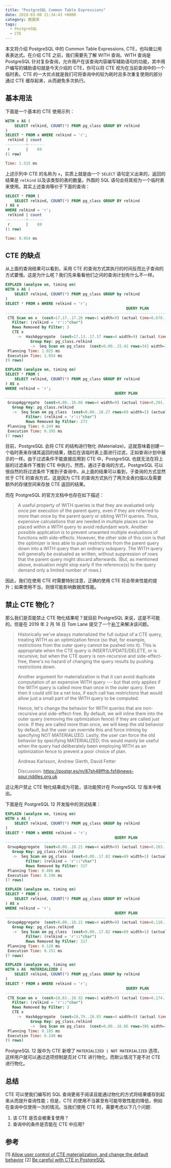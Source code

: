 ```yaml
---
title: "PostgreSQL Common Table Expressions"
date: 2019-03-08 21:34:43 +0800
category: 数据库
tags:
  - PostgreSQL
  - CTE
---
```


本文将介绍 PostgreSQL 中的 Common Table Expressions, CTE，也叫做公用表表达式。在介绍 CTE 之前，我们需要先了解 WITH 查询。WITH 查询是 PostgreSQL 针对复杂查询，允许用户在该查询内容编写辅助语句的功能，其中用户编写的辅助语句就是今天介绍的 CTE，你可以将 CTE 视为在当前查询中的一个临时表。CTE 的一大优点就是我们可将查询中的较为耗时且多次重复使用的部分通过 CTE 缓存起来，从而避免多次执行。

<!-- more -->

## 基本用法

下面是一个基本的 CTE 使用示列：

``` sql
WITH x AS (
    SELECT relkind, COUNT(*) FROM pg_class GROUP BY relkind
)
SELECT * FROM x WHERE relkind = 'r';
 relkind | count
---------+-------
 r       |    69
(1 row)

Time: 1.515 ms
```

上述示列中 CTE 的名称为 `x`，实质上就是由一个 `SELECT` 语句定义出来的，返回的结果是 `relkind` 以及该类型的表的数量。外围的 SQL 语句会将其视为一个临时表来使用。其实上述查询等价于下面的查询：

``` sql
SELECT * FROM (
    SELECT relkind, COUNT(*) FROM pg_class GROUP BY relkind
) AS x
WHERE relkind = 'r';
 relkind | count
---------+-------
 r       |    69
(1 row)

Time: 0.954 ms
```

## CTE 的缺点

从上面的查询结果可以看到，采用 CTE 的查询方式其执行的时间反而比子查询的方式要慢。这是为什么呢？我们先来看看他们之间的查询计划有什么不一样。

``` sql
EXPLAIN (analyze on, timing on)
WITH x AS (
    SELECT relkind, COUNT(*) FROM pg_class GROUP by relkind
)
SELECT * FROM x WHERE relkind = 'r';
                                                     QUERY PLAN
---------------------------------------------------------------------------------------------------------------------
 CTE Scan on x  (cost=17.17..17.26 rows=1 width=9) (actual time=0.678..0.687 rows=1 loops=1)
   Filter: (relkind = 'r'::"char")
   Rows Removed by Filter: 3
   CTE x
     ->  HashAggregate  (cost=17.13..17.17 rows=4 width=9) (actual time=0.670..0.675 rows=4 loops=1)
           Group Key: pg_class.relkind
           ->  Seq Scan on pg_class  (cost=0.00..15.42 rows=342 width=1) (actual time=0.011..0.150 rows=342 loops=1)
 Planning Time: 1.025 ms
 Execution Time: 1.054 ms
(9 rows)

EXPLAIN (analyze on, timing on)
SELECT * FROM (
	SELECT relkind, COUNT(*) FROM pg_class GROUP BY relkind
) AS x
WHERE relkind = 'r';
                                                QUERY PLAN
-----------------------------------------------------------------------------------------------------------
 GroupAggregate  (cost=0.00..16.66 rows=4 width=9) (actual time=0.291..0.292 rows=1 loops=1)
   Group Key: pg_class.relkind
   ->  Seq Scan on pg_class  (cost=0.00..16.27 rows=69 width=1) (actual time=0.018..0.261 rows=69 loops=1)
         Filter: (relkind = 'r'::"char")
         Rows Removed by Filter: 273
 Planning Time: 0.249 ms
 Execution Time: 0.395 ms
(7 rows)
```

目前，PostgreSQL 会将 CTE 的结构进行物化 (Materialize)，这就意味着创建一个临时表来存储其返回的结果，随后在该临时表上面进行过滤，正如查询计划中展示的一样。由于过滤条件不能直接应用到 CTE 中，PostgreSQL 也就无法在将上层的过滤条件下推到 CTE 中执行。然而，通过子查询的方式，PostgreSQL 可以很自然的将过滤条件下推到子查询中。从上面的结果可以看到，子查询的方式显然优于 CTE 的查询方式，这是因为 CTE 的查询方式执行了两次全表扫描以及需要额外的存储空间来存放 CTE 返回的结果。

而在 PostgreSQL 的官方文档中也存在如下描述：

> A useful property of WITH queries is that they are evaluated only once per
> execution of the parent query, even if they are referred to more than once by
> the parent query or sibling WITH queries. Thus, expensive calculations that
> are needed in multiple places can be placed within a WITH query to avoid
> redundant work. Another possible application is to prevent unwanted multiple
> evaluations of functions with side-effects. However, the other side of this
> coin is that the optimizer is less able to push restrictions from the parent
> query down into a WITH query than an ordinary subquery. The WITH query will
> generally be evaluated as written, without suppression of rows that the parent
> query might discard afterwards. (But, as mentioned above, evaluation might stop
> early if the reference(s) to the query demand only a limited number of rows.)

因此，我们在使用 CTE 时需要特别注意，正确的使用 CTE 将会带来性能的提升；如果使用不当，则很可能影响数据库性能。

## 禁止 CTE 物化？

那么我们是否能禁止 CTE 物化结果呢？就目前 PostgreSQL 来说，这是不可能的。但是在 2019 年 2 月 16 日 Tom Lane 提交了一个[补丁](https://git.postgresql.org/gitweb/?p=postgresql.git;a=commitdiff;h=608b167f9f9c4553c35bb1ec0eab9ddae643989b)来解决该问题。

> Historically we've always materialized the full output of a CTE query,
> treating WITH as an optimization fence (so that, for example, restrictions
> from the outer query cannot be pushed into it).  This is appropriate when
> the CTE query is INSERT/UPDATE/DELETE, or is recursive; but when the CTE
> query is non-recursive and side-effect-free, there's no hazard of changing
> the query results by pushing restrictions down.
>
> Another argument for materialization is that it can avoid duplicate
> computation of an expensive WITH query --- but that only applies if
> the WITH query is called more than once in the outer query.  Even then
> it could still be a net loss, if each call has restrictions that
> would allow just a small part of the WITH query to be computed.
>
> Hence, let's change the behavior for WITH queries that are non-recursive
> and side-effect-free.  By default, we will inline them into the outer
> query (removing the optimization fence) if they are called just once.
> If they are called more than once, we will keep the old behavior by
> default, but the user can override this and force inlining by specifying
> NOT MATERIALIZED.  Lastly, the user can force the old behavior by
> specifying MATERIALIZED; this would mainly be useful when the query had
> deliberately been employing WITH as an optimization fence to prevent a
> poor choice of plan.
>
> Andreas Karlsson, Andrew Gierth, David Fetter
>
> Discussion: https://postgr.es/m/87sh48ffhb.fsf@news-spur.riddles.org.uk

这让用户禁止 CTE 物化结果成为可能，该功能预计在 PostgreSQL 12 版本中推出。

下面是在 PostgreSQL 12 开发版中的测试结果：

``` sql
EXPLAIN (analyze on, timing on)
WITH x AS (
    SELECT relkind, COUNT(*) FROM pg_class GROUP by relkind
)
SELECT * FROM x WHERE relkind = 'r';
                                                QUERY PLAN
-----------------------------------------------------------------------------------------------------------
 GroupAggregate  (cost=0.00..18.21 rows=4 width=9) (actual time=0.103..0.103 rows=1 loops=1)
   Group Key: pg_class.relkind
   ->  Seq Scan on pg_class  (cost=0.00..17.82 rows=69 width=1) (actual time=0.009..0.092 rows=69 loops=1)
         Filter: (relkind = 'r'::"char")
         Rows Removed by Filter: 317
 Planning Time: 0.406 ms
 Execution Time: 0.196 ms
(7 rows)

EXPLAIN (analyze on, timing on)
SELECT * FROM (
	SELECT relkind, COUNT(*) FROM pg_class GROUP BY relkind
) AS x
WHERE relkind = 'r';
                                                QUERY PLAN
-----------------------------------------------------------------------------------------------------------
 GroupAggregate  (cost=0.00..18.21 rows=4 width=9) (actual time=0.118..0.118 rows=1 loops=1)
   Group Key: pg_class.relkind
   ->  Seq Scan on pg_class  (cost=0.00..17.82 rows=69 width=1) (actual time=0.011..0.106 rows=69 loops=1)
         Filter: (relkind = 'r'::"char")
         Rows Removed by Filter: 317
 Planning Time: 0.120 ms
 Execution Time: 0.151 ms
(7 rows)

EXPLAIN (analyze on, timing on)
WITH x AS  MATERIALIZED (
    SELECT relkind, COUNT(*) FROM pg_class GROUP by relkind
)
SELECT * FROM x WHERE relkind = 'r';
                                                     QUERY PLAN
---------------------------------------------------------------------------------------------------------------------
 CTE Scan on x  (cost=18.83..18.92 rows=1 width=9) (actual time=0.174..0.176 rows=1 loops=1)
   Filter: (relkind = 'r'::"char")
   Rows Removed by Filter: 3
   CTE x
     ->  HashAggregate  (cost=18.79..18.83 rows=4 width=9) (actual time=0.171..0.172 rows=4 loops=1)
           Group Key: pg_class.relkind
           ->  Seq Scan on pg_class  (cost=0.00..16.86 rows=386 width=1) (actual time=0.005..0.042 rows=386 loops=1)
 Planning Time: 0.185 ms
 Execution Time: 0.249 ms
(9 rows)
```

PostgreSQL 12 版中为 CTE 新增了 `MATERIALIZED | NOT MATERIALIZED` 选项，这样用户就可以通过选项控制是否对 CTE 进行物化，而默认情况下是不对 CTE 进行物化。

## 总结

CTE 可以使我们编写的 SQL 查询更易于阅读且能通过物化的方式将结果缓存到起来从而提升查询性能；但是，CTE 的使用不当甚至有可能导致性能的降低，例如在查询中仅使用一次的情况。当我们使用 CTE 时，需要考虑以下几个问题:

1. 该 CTE 是否会被重复使用？
2. 查询中的条件是否能在 CTE 中应用?

## 参考

[1] [Allow user control of CTE materialization, and change the default behavior](https://www.depesz.com/2019/02/19/waiting-for-postgresql-12-allow-user-control-of-cte-materialization-and-change-the-default-behavior/#more-3491)
[2] [Be careful with CTE in PostgreSQL](https://medium.com/@hakibenita/be-careful-with-cte-in-postgresql-fca5e24d2119)
